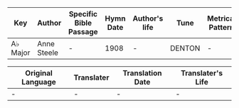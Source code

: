 Key | Author   | Specific Bible Passage     |Hymn Date |Author's life |Tune |Metrical Pattern   |Composer/Source
-- | --------- | ---------------------------|----------|--------------|-----|-------------------|-------------  
A♭ Major |Anne Steele |- |1908 |- |DENTON |- |E. Hamilton

Original Language | Translater | Translation Date   | Translater's Life  
----------------- | --------- | --------------------|-------------     
\- |- |- |-
